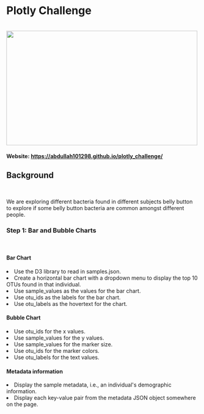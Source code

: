 # Plotly Challenge 
<br>

<img src = "https://www.sciencenews.org/wp-content/uploads/2019/05/050819_ti_fecaltransplant_feat.jpg" height = 300 width = 500 >

#### Website: https://abdullah101298.github.io/plotly_challenge/

## Background 
<br>

We are exploring different bacteria found in different subjects belly button to explore if some belly button bacteria are common amongst different people. 

### Step 1: Bar and Bubble Charts
<br> 

#### Bar Chart 
  <li> Use the D3 library to read in samples.json.
  
  <li> Create a horizontal bar chart with a dropdown menu to display the top 10 OTUs found in that individual.

  <li> Use sample_values as the values for the bar chart.

  <li> Use otu_ids as the labels for the bar chart.

  <li> Use otu_labels as the hovertext for the chart.
  
#### Bubble Chart 
  <li> Use otu_ids for the x values.
  
  <li> Use sample_values for the y values.
  
  <li> Use sample_values for the marker size.
  
  <li> Use otu_ids for the marker colors.
  
  <li> Use otu_labels for the text values.
  
#### Metadata information 

  <li> Display the sample metadata, i.e., an individual's demographic information.

  <li> Display each key-value pair from the metadata JSON object somewhere on the page.





